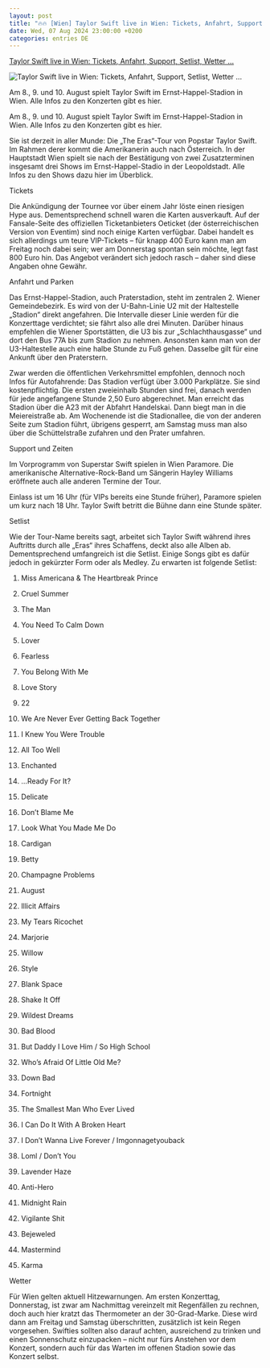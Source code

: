 ```yaml
---
layout: post
title: "🔥🔥 [Wien] Taylor Swift live in Wien: Tickets, Anfahrt, Support, Setlist, Wetter ..."
date: Wed, 07 Aug 2024 23:00:00 +0200
categories: entries DE
---
```

[Taylor Swift live in Wien: Tickets, Anfahrt, Support, Setlist, Wetter ...](https://www.musikexpress.de/taylor-swift-live-in-wien-tickets-anfahrt-support-setlist-wetter-2740133/)

![Taylor Swift live in Wien: Tickets, Anfahrt, Support, Setlist, Wetter ...](https://www.musikexpress.de/wp-content/uploads/2024/08/taylor-swift-gettyimages-2163973555-scaled.jpg)

Am 8., 9. und 10. August spielt Taylor Swift im Ernst-Happel-Stadion in Wien. Alle Infos zu den Konzerten gibt es hier.

Am 8., 9. und 10. August spielt Taylor Swift im Ernst-Happel-Stadion in Wien. Alle Infos zu den Konzerten gibt es hier.

Sie ist derzeit in aller Munde: Die „The Eras“-Tour von Popstar Taylor Swift. Im Rahmen derer kommt die Amerikanerin auch nach Österreich. In der Hauptstadt Wien spielt sie nach der Bestätigung von zwei Zusatzterminen insgesamt drei Shows im Ernst-Happel-Stadio in der Leopoldstadt. Alle Infos zu den Shows dazu hier im Überblick.

Tickets

Die Ankündigung der Tournee vor über einem Jahr löste einen riesigen Hype aus. Dementsprechend schnell waren die Karten ausverkauft. Auf der Fansale-Seite des offiziellen Ticketanbieters Oeticket (der österreichischen Version von Eventim) sind noch einige Karten verfügbar. Dabei handelt es sich allerdings um teure VIP-Tickets – für knapp 400 Euro kann man am Freitag noch dabei sein; wer am Donnerstag spontan sein möchte, legt fast 800 Euro hin. Das Angebot verändert sich jedoch rasch – daher sind diese Angaben ohne Gewähr.

Anfahrt und Parken

Das Ernst-Happel-Stadion, auch Praterstadion, steht im zentralen 2. Wiener Gemeindebezirk. Es wird von der U-Bahn-Linie U2 mit der Haltestelle „Stadion“ direkt angefahren. Die Intervalle dieser Linie werden für die Konzerttage verdichtet; sie fährt also alle drei Minuten. Darüber hinaus empfehlen die Wiener Sportstätten, die U3 bis zur „Schlachthausgasse“ und dort den Bus 77A bis zum Stadion zu nehmen. Ansonsten kann man von der U3-Haltestelle auch eine halbe Stunde zu Fuß gehen. Dasselbe gilt für eine Ankunft über den Praterstern.

Zwar werden die öffentlichen Verkehrsmittel empfohlen, dennoch noch Infos für Autofahrende: Das Stadion verfügt über 3.000 Parkplätze. Sie sind kostenpflichtig. Die ersten zweieinhalb Stunden sind frei, danach werden für jede angefangene Stunde 2,50 Euro abgerechnet. Man erreicht das Stadion über die A23 mit der Abfahrt Handelskai. Dann biegt man in die Meiereistraße ab. Am Wochenende ist die Stadionallee, die von der anderen Seite zum Stadion führt, übrigens gesperrt, am Samstag muss man also über die Schüttelstraße zufahren und den Prater umfahren.

Support und Zeiten

Im Vorprogramm von Superstar Swift spielen in Wien Paramore. Die amerikanische Alternative-Rock-Band um Sängerin Hayley Williams eröffnete auch alle anderen Termine der Tour.

Einlass ist um 16 Uhr (für VIPs bereits eine Stunde früher), Paramore spielen um kurz nach 18 Uhr. Taylor Swift betritt die Bühne dann eine Stunde später.

Setlist

Wie der Tour-Name bereits sagt, arbeitet sich Taylor Swift während ihres Auftritts durch alle „Eras“ ihres Schaffens, deckt also alle Alben ab. Dementsprechend umfangreich ist die Setlist. Einige Songs gibt es dafür jedoch in gekürzter Form oder als Medley. Zu erwarten ist folgende Setlist:

1. Miss Americana & The Heartbreak Prince

2. Cruel Summer

3. The Man

4. You Need To Calm Down

5. Lover

6. Fearless

7. You Belong With Me

8. Love Story

9. 22

10. We Are Never Ever Getting Back Together

11. I Knew You Were Trouble

12. All Too Well

13. Enchanted

14. …Ready For It?

15. Delicate

16. Don’t Blame Me

17. Look What You Made Me Do

18. Cardigan

19. Betty

20. Champagne Problems

21. August

22. Illicit Affairs

23. My Tears Ricochet

24. Marjorie

25. Willow

26. Style

27. Blank Space

28. Shake It Off

29. Wildest Dreams

30. Bad Blood

31. But Daddy I Love Him / So High School

32. Who’s Afraid Of Little Old Me?

33. Down Bad

34. Fortnight

35. The Smallest Man Who Ever Lived

36. I Can Do It With A Broken Heart

37. I Don’t Wanna Live Forever / Imgonnagetyouback

38. Loml / Don’t You

39. Lavender Haze

40. Anti-Hero

41. Midnight Rain

42. Vigilante Shit

43. Bejeweled

44. Mastermind

45. Karma

Wetter

Für Wien gelten aktuell Hitzewarnungen. Am ersten Konzerttag, Donnerstag, ist zwar am Nachmittag vereinzelt mit Regenfällen zu rechnen, doch auch hier kratzt das Thermometer an der 30-Grad-Marke. Diese wird dann am Freitag und Samstag überschritten, zusätzlich ist kein Regen vorgesehen. Swifties sollten also darauf achten, ausreichend zu trinken und einen Sonnenschutz einzupacken – nicht nur fürs Anstehen vor dem Konzert, sondern auch für das Warten im offenen Stadion sowie das Konzert selbst.

